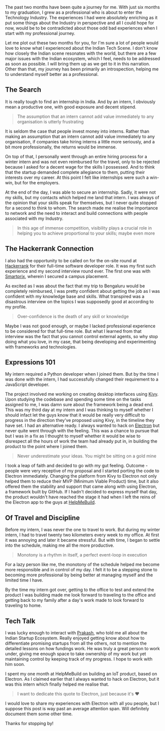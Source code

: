 The past two months have been quite a journey for me. With just six months to my graduation, I grew as a professional who is about to enter the Technology Industry. The experiences I had were absolutely enriching as it put some things about the Industry in perspective and all I could hope for now, would be to be contradicted about those odd bad experiences when I start with my professional journey.

Let me plot out these two months for you, for I'm sure a lot of people would love to know what I experienced about the Indian Tech Scene. I don't know how closely the Indian scene resonates with the world, but there are a few major issues with the Indian ecosystem, which I feel, needs to be addressed as soon as possible. I will bring them up as we get to it in this narration. Other than that, my journey has been primarily an introspection, helping me to understand myself better as a professional.

## The Search
It is really tough to find an internship in India. And by an intern, I obviously mean a productive one, with good exposure and decent stipend.

> The assumption that an intern cannot add value immediately to any organisation is utterly frustrating

It is seldom the case that people invest money into interns. Rather than making an assumption that an intern cannot add value immediately to any organisation, if companies take hiring interns a little more seriously, and a bit more professionally, the returns would be immense.

On top of that, I personally went through an entire hiring process for a winter intern and was not even reimbursed for the travel, only to be rejected because I asked for a decent wage for the skills I possessed. And to think that the startup demanded complete allegiance to them, putting their interests over my career. At this point I felt like internships were such a win-win, but for the employers.

At the end of the day, I was able to secure an internship. Sadly, it were not my skills, but my contacts which helped me land that intern. I was always of the opinion that your skills speak for themselves, but I never quite stopped for a second to think to whom. The search made me realise the importance to network and the need to interact and build connections with people associated with my Industry.

> In this age of immense competition, visibility plays a crucial role in helping you to achieve proportional to your skills; maybe even more

## The Hackerrank Connection
I also had the opportunity to be called on for the on-site round at [Hackerrank](https://www.hackerrank.com/aboutus) for their full-time software developer role. It was my first such experience and my second interview round ever. The first one was with [Smartprix](https://www.smartprix.com/about/us), wherein I secured a campus placement.

As excited as I was about the fact that my trip to Bengaluru would be completely reimbursed, I was pretty confident about getting the job as I was confident with my knowledge base and skills. What transpired was a disastrous interview on the topics I was supposedly good at according to my profile.

> Over-confidence is the death of any skill or knowledge

Maybe I was not good enough, or maybe I lacked professional experience to be considered for that full-time role. But what I learned from that interview was the fact that you cannot control external agents, so why stop doing what you love, in my case, that being developing and experimenting with frameworks and technologies.

## Expressions 101
My intern required a Python developer when I joined them. But by the time I was done with the intern, I had successfully changed their requirement to a JavaScript developer.

The project involved me working on creating desktop interfaces using [Kivy](https://kivy.org/#home). Upon studying the codebase and spending some time on the tasks assigned to me, I was damn sure about the framework being a dead end. This was my third day at my intern and I was thinking to myself whether I should infact let the guys know that it would be really very difficult to progress in the direction they've proposed using Kivy,  in the timeline they have set. I had an alternative ready. I always wanted to hack on [Electron](http://electron.atom.io/) but never quite went through with the feeling. This was a chance to pursue that but I was in a fix as I thought to myself whether it would be wise to disrespect all the hours of work the team had already put in, in building the product to the point where I joined them.

> Never underestimate your ideas. You might be sitting on a gold mine

I took a leap of faith and decided to go with my gut feeling. Outcome - people were very receptive of my proposal and I started porting the code to Electron immediately. Changing the platform from Kivy to Electron not only helped them to reduce their MVP (Minimum Viable Product) time, but it also offered them the stability and support that came along with using Electron, a framework built by GitHub.
If I hadn't decided to express myself that day, the product wouldn't have reached the stage it had when I left the reins of the Electron app to the guys at [HelpMeBuild](http://www.nuovotec.com/).

## Of Travel and Discipline
Before my intern, I was never the one to travel to work. But during my winter intern, I had to travel twenty two kilometers every week to my office. At first it was annoying and later it became stressful. But with time, I began to settle into the schedule, making me all the more productive.

> Monotony is a rhythm in itself, a perfect event-loop in execution

For a lazy person like me, the monotony of the schedule helped me become more responsible and in control of my day. I felt it to be a stepping stone to becoming more professional by being better at managing myself and the limited time I have.

By the time my intern got over, getting to the office to test and extend the product I was building made me look forward to traveling to the office and getting back to my family after a day's work made to look forward to traveling to home.

## Tech Talk
I was lucky enough to interact with [Prakash](https://www.facebook.com/prakashkumar09), who told me all about the Indian Startup Ecosystem. Really enjoyed getting know about how to differentiate promising startups from all the others, not to mention the detailed lessons on how fundings work. He was truly a great person to work under, giving me enough space to take ownership of my work but yet maintaining control by keeping track of my progress. I hope to work with him soon.

I spent my one month at HelpMeBuild on building an IoT product, based on Electron. As I claimed earlier that I always wanted to hack on Electron, but it was this intern which finally helped me realise that.

> I want to dedicate this quote to Electron, just because it's &hearts;

I would love to share my experiences with Electron with all you people, but I suppose this post is way past an average attention span. Will definitely document them some other time.

Thanks for stopping by!
